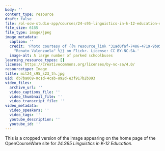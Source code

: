 ```yaml
---
body: ''
content_type: resource
draft: false
file: /ol-ocw-studio-app/courses/24-s95-linguistics-in-k-12-education-spring-2023/mit24_s95_s23_th.jpg
file_size: 6185
file_type: image/jpeg
image_metadata:
  caption: ''
  credit: 'Photo courtesy of {{% resource_link "31ad0faf-7486-4719-9b95-8ac39a737c3d"
    "Renato Valenzuela" %}} on Flickr. License: CC BY-NC-SA.'
  image-alt: A large number of parked schoolbuses
learning_resource_types: []
license: https://creativecommons.org/licenses/by-nc-sa/4.0/
resourcetype: Image
title: mit24_s95_s23_th.jpg
uid: db7ba069-0c1d-4cab-892d-e3f917b2b093
video_files:
  archive_url: ''
  video_captions_file: ''
  video_thumbnail_file: ''
  video_transcript_file: ''
video_metadata:
  video_speakers: ''
  video_tags: ''
  youtube_description: ''
  youtube_id: ''
---
```

This is a cropped version of the image appearing on the home page of the OpenCourseWare site for *24.S95 Linguistics in K-12 Education.*